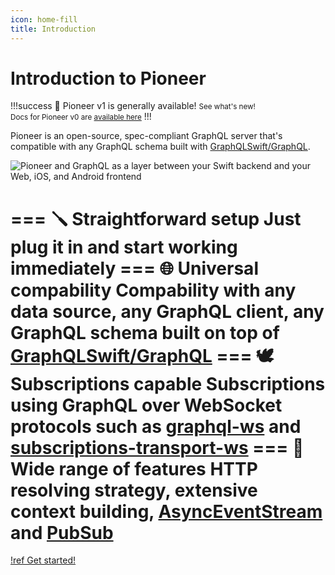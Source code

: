 ```yaml
---
icon: home-fill
title: Introduction
---
```


# Introduction to Pioneer

!!!success 📣 Pioneer v1 is generally available!
<small>See what's new!</small>
<br/>
<small>Docs for Pioneer v0 are [available here](/v0/README.md)</small>
!!!

Pioneer is an open-source, spec-compliant GraphQL server that's compatible with any GraphQL schema built with [GraphQLSwift/GraphQL](https://github.com/GraphQLSwift/GraphQL). 

![Pioneer and GraphQL as a layer between your Swift backend and your Web, iOS, and Android frontend](/static/pioneer-graphql.png)

=== 🪛 Straightforward setup
Just plug it in and start working immediately 
=== 🌐 Universal compability
Compability with any data source, any GraphQL client, any GraphQL schema built on top of [GraphQLSwift/GraphQL](https://github.com/GraphQLSwift/GraphQL)
=== 🕊 Subscriptions capable
Subscriptions using GraphQL over WebSocket protocols such as [graphql-ws](https://github.com/enisdenjo/graphql-ws) and [subscriptions-transport-ws](https://github.com/apollographql/subscriptions-transport-ws)
=== 🚀 Wide range of features
HTTP resolving strategy, extensive context building, [AsyncEventStream]() and [PubSub]()
===

[!ref Get started!](/)